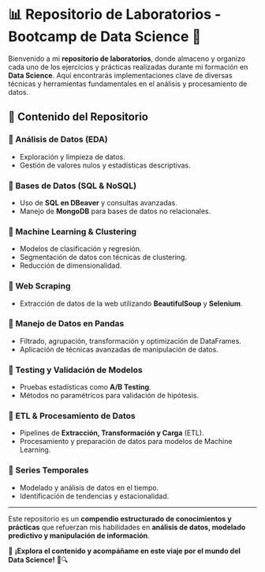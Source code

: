 # 📊 Repositorio de Laboratorios - Bootcamp de Data Science 🚀

Bienvenido a mi **repositorio de laboratorios**, donde almaceno y organizo cada uno de los ejercicios y prácticas realizadas durante mi formación en **Data Science**. Aquí encontrarás implementaciones clave de diversas técnicas y herramientas fundamentales en el análisis y procesamiento de datos.

## 📁 Contenido del Repositorio

### 🔹 Análisis de Datos (EDA)  
- Exploración y limpieza de datos.  
- Gestión de valores nulos y estadísticas descriptivas.  

### 🔹 Bases de Datos (SQL & NoSQL)  
- Uso de **SQL en DBeaver** y consultas avanzadas.  
- Manejo de **MongoDB** para bases de datos no relacionales.  

### 🔹 Machine Learning & Clustering  
- Modelos de clasificación y regresión.  
- Segmentación de datos con técnicas de clustering.  
- Reducción de dimensionalidad.  

### 🔹 Web Scraping  
- Extracción de datos de la web utilizando **BeautifulSoup** y **Selenium**.  

### 🔹 Manejo de Datos en Pandas  
- Filtrado, agrupación, transformación y optimización de DataFrames.  
- Aplicación de técnicas avanzadas de manipulación de datos.  

### 🔹 Testing y Validación de Modelos  
- Pruebas estadísticas como **A/B Testing**.  
- Métodos no paramétricos para validación de hipótesis.  

### 🔹 ETL & Procesamiento de Datos  
- Pipelines de **Extracción, Transformación y Carga** (ETL).  
- Procesamiento y preparación de datos para modelos de Machine Learning.  

### 🔹 Series Temporales  
- Modelado y análisis de datos en el tiempo.  
- Identificación de tendencias y estacionalidad.  

---

Este repositorio es un **compendio estructurado de conocimientos y prácticas** que refuerzan mis habilidades en **análisis de datos, modelado predictivo y manipulación de información**.

📌 **¡Explora el contenido y acompáñame en este viaje por el mundo del Data Science!** 🚀🔍
